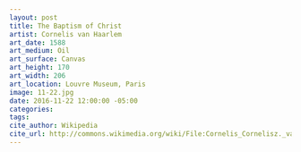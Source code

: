 ```yaml
---
layout: post
title: The Baptism of Christ
artist: Cornelis van Haarlem
art_date: 1588
art_medium: Oil
art_surface: Canvas
art_height: 170
art_width: 206
art_location: Louvre Museum, Paris
image: 11-22.jpg
date: 2016-11-22 12:00:00 -05:00
categories:
tags:
cite_author: Wikipedia
cite_url: http://commons.wikimedia.org/wiki/File:Cornelis_Cornelisz._van_Haarlem_-_The_Baptism_of_Christ_-_WGA05247.jpg
---
```

